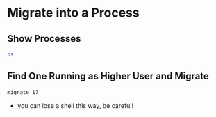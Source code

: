# Migrate into a Process

## Show Processes

```bash
ps
```

## Find One Running as Higher User and Migrate

```bash
migrate 17
```

* you can lose a shell this way, be careful!

